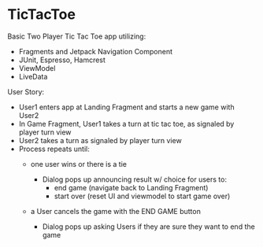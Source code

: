# TicTacToe
Basic Two Player Tic Tac Toe app utilizing:

- Fragments and Jetpack Navigation Component
- JUnit, Espresso, Hamcrest
- ViewModel
- LiveData

User Story:

- User1 enters app at Landing Fragment and starts a new game with User2
- In Game Fragment, User1 takes a turn at tic tac toe, as signaled by player turn view
- User2 takes a turn as signaled by player turn view
- Process repeats until:
    - one user wins or there is a tie

        - Dialog pops up announcing result w/ choice for users to:
            - end game (navigate back to Landing Fragment)
            - start over (reset UI and viewmodel to start game over)

    - a User cancels the game with the END GAME button

        - Dialog pops up asking Users if they are sure they want to end the game